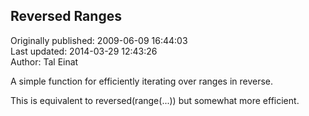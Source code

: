 ## Reversed Ranges  
Originally published: 2009-06-09 16:44:03  
Last updated: 2014-03-29 12:43:26  
Author: Tal Einat  
  
A simple function for efficiently iterating over ranges in reverse.

This is equivalent to reversed(range(...)) but somewhat more efficient.

